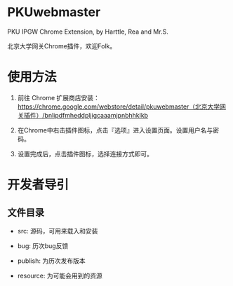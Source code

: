 # PKUwebmaster

PKU IPGW Chrome Extension, by Harttle, Rea and Mr.S. 

北京大学网关Chrome插件，欢迎Folk。

# 使用方法

1. 前往 Chrome 扩展商店安装：https://chrome.google.com/webstore/detail/pkuwebmaster（北京大学网关插件）/bnlipdfmheddpljigcaaamjpnbhhklkb

2. 在Chrome中右击插件图标，点击『选项』进入设置页面。设置用户名与密码。

3. 设置完成后，点击插件图标，选择连接方式即可。

# 开发者导引

## 文件目录

* src: 源码，可用来载入和安装

* bug: 历次bug反馈

* publish: 为历次发布版本

* resource: 为可能会用到的资源
